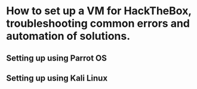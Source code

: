 # How to set up a VM for HackTheBox, troubleshooting common errors and automation of solutions.

## Setting up using Parrot OS

## Setting up using Kali Linux
